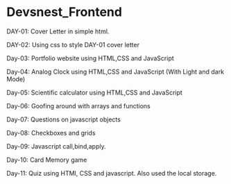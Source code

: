 # Devsnest_Frontend

DAY-01: Cover Letter in simple html.

DAY-02: Using css to style DAY-01 cover letter

Day-03: Portfolio website using HTML,CSS and JavaScript

Day-04: Analog Clock using HTML,CSS and JavaScript (With Light and dark Mode)

Day-05: Scientific calculator using HTML,CSS and JavaScript

Day-06: Goofing around with arrays and functions

Day-07: Questions on javascript objects

Day-08: Checkboxes and grids

Day-09: Javascript call,bind,apply.

Day-10: Card Memory game

Day-11: Quiz using HTMl, CSS and javascript. Also used the local storage.